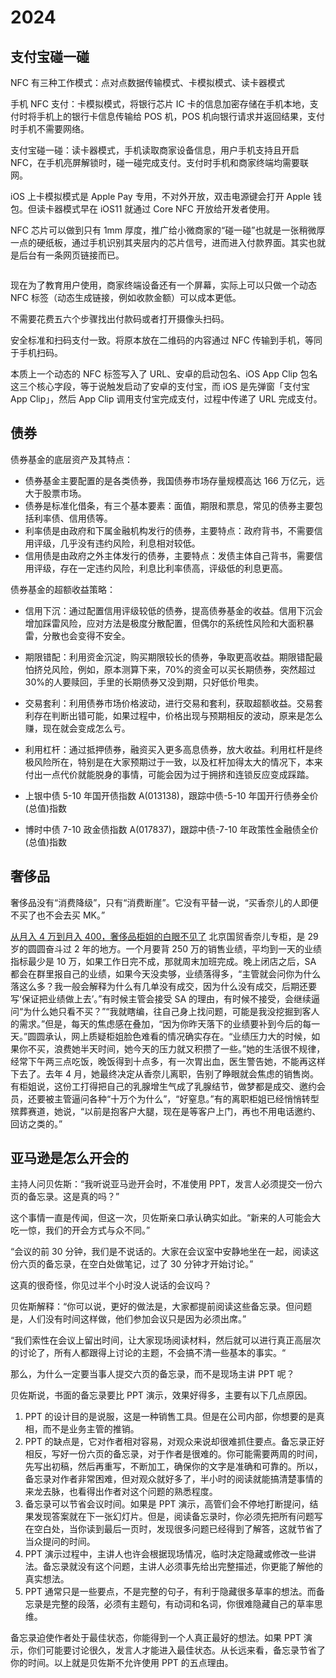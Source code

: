 # 2024

## 支付宝碰一碰

NFC 有三种工作模式：点对点数据传输模式、卡模拟模式、读卡器模式

手机 NFC 支付：卡模拟模式，将银行芯片 IC 卡的信息加密存储在手机本地，支付时将手机上的银行卡信息传输给 POS 机，POS 机向银行请求并返回结果，支付时手机不需要网络。

支付宝碰一碰：读卡器模式，手机读取商家设备信息，用户手机支持且开启 NFC，在手机亮屏解锁时，碰一碰完成支付。支付时手机和商家终端均需要联网。

iOS 上卡模拟模式是 Apple Pay 专用，不对外开放，双击电源键会打开 Apple 钱包。但读卡器模式早在 iOS11 就通过 Core NFC 开放给开发者使用。

NFC 芯片可以做到只有 1mm 厚度，推广给小微商家的“碰一碰”也就是一张稍微厚一点的硬纸板，通过手机识别其夹层内的芯片信号，进而进入付款界面。其实也就是后台有一条网页链接而已。

<img alt="" src="/img/F8740A21-EB74-4CCB-BE40-6D9EC370E533.png" />

现在为了教育用户使用，商家终端设备还有一个屏幕，实际上可以只做一个动态 NFC 标签（动态生成链接，例如收款金额）可以成本更低。

不需要花费五六个步骤找出付款码或者打开摄像头扫码。

安全标准和扫码支付一致。将原本放在二维码的内容通过 NFC 传输到手机，等同于手机扫码。

本质上一个动态的 NFC 标签写入了 URL、安卓的启动包名、iOS App Clip 包名这三个核心字段，等于说触发启动了安卓的支付宝，而 iOS 是先弹窗「支付宝 App Clip」，然后 App Clip 调用支付宝完成支付，过程中传递了 URL 完成支付。

## 债券

债券基金的底层资产及其特点：

- 债券基金主要配置的是各类债券，我国债券市场存量规模高达 166 万亿元，远大于股票市场。
- 债券是标准化借条，有三个基本要素：面值，期限和票息，常见的债券主要包括利率债、信用债等。
- 利率债是由政府和下属金融机构发行的债券，主要特点：政府背书，不需要信用评级，几乎没有违约风险，利息相对较低。
- 信用债是由政府之外主体发行的债券，主要特点：发债主体自己背书，需要信用评级，存在一定违约风险，利息比利率债高，评级低的利息更高。

债券基金的超额收益策略：

- 信用下沉：通过配置信用评级较低的债券，提高债券基金的收益。信用下沉会增加踩雷风险，应对方法是极度分散配置，但偶尔的系统性风险和大面积暴雷，分散也会变得不安全。
- 期限错配：利用资金沉淀，购买期限较长的债券，争取更高收益。期限错配最怕挤兑风险，例如，原本测算下来，70%的资金可以买长期债券，突然超过 30%的人要赎回，手里的长期债券又没到期，只好低价甩卖。
- 交易套利：利用债券市场价格波动，进行交易和套利，获取超额收益。交易套利存在判断出错可能，如果过程中，价格出现与预期相反的波动，原来是怎么赚，现在就会变成怎么亏。
- 利用杠杆：通过抵押债券，融资买入更多高息债券，放大收益。利用杠杆是终极风险所在，特别是在大家预期过于一致，以及杠杆加得太大的情况下，本来付出一点代价就能脱身的事情，可能会因为过于拥挤和连锁反应变成踩踏。

- 上银中债 5-10 年国开债指数 A(013138)，跟踪中债-5-10 年国开行债券全价(总值)指数
- 博时中债 7-10 政金债指数 A(017837)，跟踪中债-7-10 年政策性金融债全价(总值)指数

## 奢侈品

奢侈品没有“消费降级”，只有“消费断崖”。它没有平替一说，“买香奈儿的人即便不买了也不会去买 MK。”

[从月入 4 万到月入 400，奢侈品柜姐的白眼不见了](https://mp.weixin.qq.com/s/okvIMypav3MgPWI5Qwh42A) 北京国贸香奈儿专柜，是 29 岁的圆圆奋斗过 2 年的地方。一个月要背 250 万的销售业绩，平均到一天的业绩指标最少是 10 万，如果工作日完不成，那就周末加班完成。晚上闭店之后，SA 都会在群里报自己的业绩，如果今天没卖够，业绩落得多，“主管就会问你为什么落这么多？我一般会解释为什么有几单没有成交，因为什么没有成交，后期还要写‘保证把业绩做上去’。”有时候主管会接受 SA 的理由，有时候不接受，会继续逼问“为什么她只看不买？”“我就瞎编，往自己身上找问题，可能是我没挖掘到客人的需求。”但是，每天的焦虑感在叠加，“因为你昨天落下的业绩要补到今后的每一天。”圆圆承认，网上质疑柜姐脸色难看的情况确实存在。“业绩压力大的时候，如果你不买，浪费她半天时间，她今天的压力就又积攒了一些。”她的生活很不规律，经常下午两三点吃饭，晚饭得到十点多，有一次胃出血，医生警告她，不能再这样下去了。去年 4 月，她最终决定从香奈儿离职，告别了睁眼就会焦虑的销售岗。有柜姐说，这份工打得把自己的乳腺增生气成了乳腺结节，做梦都是成交、邀约会员，还要被主管逼问各种“十万个为什么”，“好窒息。”有的离职柜姐已经悄悄转型殡葬赛道，她说，“以前是抱客户大腿，现在是等客户上门，再也不用电话邀约、回访之类的。”

## 亚马逊是怎么开会的

主持人问贝佐斯：“我听说亚马逊开会时，不准使用 PPT，发言人必须提交一份六页的备忘录。这是真的吗？”

这个事情一直是传闻，但这一次，贝佐斯亲口承认确实如此。“新来的人可能会大吃一惊，我们的开会方式与众不同。”

“会议的前 30 分钟，我们是不说话的。大家在会议室中安静地坐在一起，阅读这份六页的备忘录，在空白处做笔记，过了 30 分钟才开始讨论。”

这真的很奇怪，你见过半个小时没人说话的会议吗？

贝佐斯解释：“你可以说，更好的做法是，大家都提前阅读这些备忘录。但问题是，人们没有时间这样做，他们参加会议只是因为必须出席。”

“我们索性在会议上留出时间，让大家现场阅读材料，然后就可以进行真正高层次的讨论了，所有人都跟得上讨论的主题，不会搞不清一些基本的事实。“

那么，为什么一定要当事人提交六页的备忘录，而不是现场主讲 PPT 呢？

贝佐斯说，书面的备忘录要比 PPT 演示，效果好得多，主要有以下几点原因。

1. PPT 的设计目的是说服，这是一种销售工具。但是在公司内部，你想要的是真相，而不是业务主管的推销。
2. PPT 的缺点是，它对作者相对容易，对观众来说却很难抓住要点。备忘录正好相反，写好一份六页的备忘录，对于作者是很难的。你可能需要两周的时间，先写出初稿，然后再重写，不断加工，确保你的文字是准确和可靠的。所以，备忘录对作者非常困难，但对观众就好多了，半小时的阅读就能搞清楚事情的来龙去脉，也看得出作者对这个问题的熟悉程度。
3. 备忘录可以节省会议时间。如果是 PPT 演示，高管们会不停地打断提问，结果发现答案就在下一张幻灯片。但是，阅读备忘录时，你必须先把所有问题写在空白处，当你读到最后一页时，发现很多问题已经得到了解答，这就节省了当众提问的时间。
4. PPT 演示过程中，主讲人也许会根据现场情况，临时决定隐藏或修改一些讲法。备忘录就没有这个问题，主讲人必须事先给出完整描述，你更能了解他的真实想法。
5. PPT 通常只是一些要点，不是完整的句子，有利于隐藏很多草率的想法。而备忘录是完整的段落，必须有主题句，有动词和名词，你很难隐藏自己的草率思维。

备忘录迫使作者处于最佳状态，你能得到一个人真正最好的想法。如果 PPT 演示，你们可能要讨论很久，发言人才能进入最佳状态。从长远来看，备忘录节省了你的时间。以上就是贝佐斯不允许使用 PPT 的五点理由。

